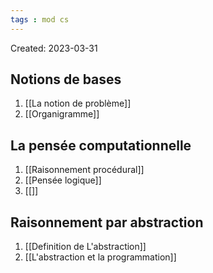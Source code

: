 ```yaml
---
tags : mod cs
---
```

Created: 2023-03-31

## Notions de bases

1. [[La notion de problème]] 
2. [[Organigramme]] 

## La pensée computationnelle

1. [[Raisonnement procédural]] 
2. [[Pensée logique]] 
3. [[]]

## Raisonnement par abstraction

1. [[Definition de L'abstraction]] 
2. [[L'abstraction et la programmation]] 
